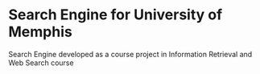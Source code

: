 # Search Engine for University of Memphis
Search Engine developed as a course project in Information Retrieval and Web Search course

